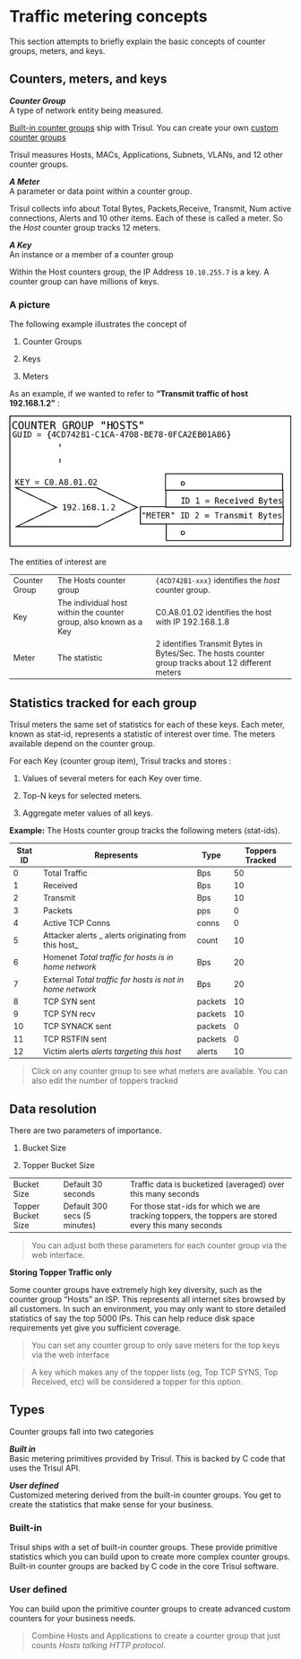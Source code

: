 # Traffic metering concepts

This section attempts to briefly explain the basic concepts of counter
groups, meters, and keys.

## Counters, meters, and keys

***Counter Group***  
A type of network entity being measured.

[Built-in counter groups](/docs/ug/cg/intro.html#types) ship with Trisul. You can create your own [custom counter groups](custom.html)

Trisul measures Hosts, MACs, Applications, Subnets, VLANs, and 12 other
counter groups.

***A Meter***  
A parameter or data point within a counter group.

Trisul collects info about Total Bytes, Packets,Receive, Transmit, Num
active connections, Alerts and 10 other items. Each of these is called a
meter. So the *Host* counter group tracks 12 meters.

***A Key***  
An instance or a member of a counter group

Within the Host counters group, the IP Address `10.10.255.7` is a key. A
counter group can have millions of keys.

### A picture

The following example illustrates the concept of  

1. Counter Groups  

2. Keys  

3. Meters

As an example, if we wanted to refer to **“Transmit traffic of host
192.168.1.2”** :

![](images/meters.png)

The entities of interest are

|               |                                                                   |                                                                                                    |
| ------------- | ----------------------------------------------------------------- | -------------------------------------------------------------------------------------------------- |
| Counter Group | The Hosts counter group                                           | `{4CD742B1-xxx}` identifies the *host* counter group.                                              |
| Key           | The individual host within the counter group, also known as a Key | C0.A8.01.02 identifies the host with IP 192.168.1.8                                                |
| Meter         | The statistic                                                     | 2 identifies Transmit Bytes in Bytes/Sec. The hosts counter group tracks about 12 different meters |

## Statistics tracked for each group

Trisul meters the same set of statistics for each of these keys. Each
meter, known as stat-id, represents a statistic of interest over time.
The meters available depend on the counter group.

For each Key (counter group item), Trisul tracks and stores :  

1. Values of several meters for each Key over time.  

2. Top-N keys for selected meters.  

3. Aggregate meter values of all keys.

**Example:** The Hosts counter group tracks the following meters
(stat-ids).

| Stat ID | Represents                                                | Type    | Toppers Tracked |
| ------- | --------------------------------------------------------- | ------- | --------------- |
| 0       | Total Traffic                                             | Bps     | 50              |
| 1       | Received                                                  | Bps     | 10              |
| 2       | Transmit                                                  | Bps     | 10              |
| 3       | Packets                                                   | pps     | 0               |
| 4       | Active TCP Conns                                          | conns   | 0               |
| 5       | Attacker alerts \_ alerts originating from this host\_    | count   | 10              |
| 6       | Homenet *Total traffic for hosts is in home network*      | Bps     | 20              |
| 7       | External *Total traffic for hosts is not in home network* | Bps     | 20              |
| 8       | TCP SYN sent                                              | packets | 10              |
| 9       | TCP SYN recv                                              | packets | 10              |
| 10      | TCP SYNACK sent                                           | packets | 0               |
| 11      | TCP RSTFIN sent                                           | packets | 0               |
| 12      | Victim alerts *alerts targeting this host*                | alerts  | 10              |

> Click on any counter group to see what meters are available. You can
> also edit the number of toppers tracked

## Data resolution

There are two parameters of importance.  

1. Bucket Size  

2. Topper Bucket Size

|                    |                              |                                                                                                      |
| ------------------ | ---------------------------- | ---------------------------------------------------------------------------------------------------- |
| Bucket Size        | Default 30 seconds           | Traffic data is bucketized (averaged) over this many seconds                                         |
| Topper Bucket Size | Default 300 secs (5 minutes) | For those stat-ids for which we are tracking toppers, the toppers are stored every this many seconds |

> You can adjust both these parameters for each counter group via the web interface.

**Storing Topper Traffic only**

Some counter groups have extremely high key diversity, such as the
counter group “Hosts” an ISP. This represents all internet sites browsed
by all customers. In such an environment, you may only want to store
detailed statistics of say the top 5000 IPs. This can help reduce disk
space requirements yet give you sufficient coverage.

> You can set any counter group to only save meters for the top keys via
> the web interface

> A key which makes any of the topper lists (eg, Top TCP SYNS, Top
> Received, etc) will be considered a topper for this option.

## Types

Counter groups fall into two categories

***Built in***  
Basic metering primitives provided by Trisul. This is backed by C code
that uses the Trisul API.

<!-- -->

***User defined***  
Customized metering derived from the built-in counter groups. You get to
create the statistics that make sense for your business.

### Built-in

Trisul ships with a set of built-in counter groups. These provide
primitive statistics which you can build upon to create more complex
counter groups. Built-in counter groups are backed by C code in the core
Trisul software.

### User defined

You can build upon the primitive counter groups to create advanced
custom counters for your business needs. 

> Combine Hosts and Applications to create a counter group that just
> counts *Hosts talking HTTP protocol*.
